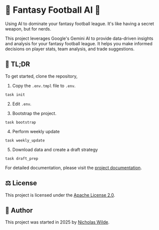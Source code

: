 # :football: Fantasy Football AI :robot:

Using AI to dominate your fantasy football league. It's like having a secret weapon, but for nerds.

This project leverages Google's Gemini AI to provide data-driven insights and analysis for your fantasy football league. It helps you make informed decisions on player stats, team analysis, and trade suggestions. 

## :memo: TL;DR

To get started, clone the repository,

1. Copy the `.env.tmpl` file to `.env`.

```shell
task init
```

2. Edit `.env`. 

3. Bootstrap the project.

```shell
task bootstrap
```

4. Perform weekly update

```shell
task weekly_update
```

5. Download data and create a draft strategy

```shell
task draft_prep
```

For detailed documentation, please visit the [project documentation](https://nicholaswilde.github.io/fantasy-football-ai/).

## :balance_scale: License

This project is licensed under the [Apache License 2.0](./LICENSE).

## :pencil: Author

This project was started in 2025 by [Nicholas Wilde](https://github.com/nicholaswilde/).
